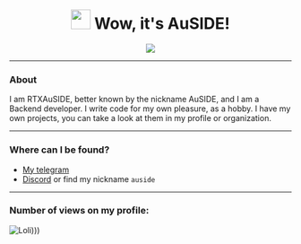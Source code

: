 <h1 align="center"><img src="https://avatars.githubusercontent.com/u/103880249" width="35"> Wow, it's AuSIDE!</h1>
<p align="center"><img src="https://skillicons.dev/icons?i=cs,discord,bots,discordjs,fastapi,js,py,sqlite,sentry,vscode,windows"></p>
<hr/>

### About
I am RTXAuSIDE, better known by the nickname AuSIDE, and I am a Backend developer. I write code for my own pleasure, as a hobby. I have my own projects, you can take a look at them in my profile or organization.
<hr/>

### Where can I be found?
- [My telegram](https://t.me/iscoroutine)
- [Discord](https://discord.com/users/543045653509570581) or find my nickname `auside`
<hr/>

### Number of views on my profile:
![Loli)))](https://count.getloli.com/get/@rtxauside?theme=rule34)
<!--
**RTXAuSIDE/RTXAuSIDE** is a ✨ _special_ ✨ repository because its `README.md` (this file) appears on your GitHub profile.

Here are some ideas to get you started:

- 🔭 I’m currently working on ...
- 🌱 I’m currently learning ...
- 👯 I’m looking to collaborate on ...
- 🤔 I’m looking for help with ...
- 💬 Ask me about ...
- 📫 How to reach me: ...
- 😄 Pronouns: ...
- ⚡ Fun fact: ...
-->
